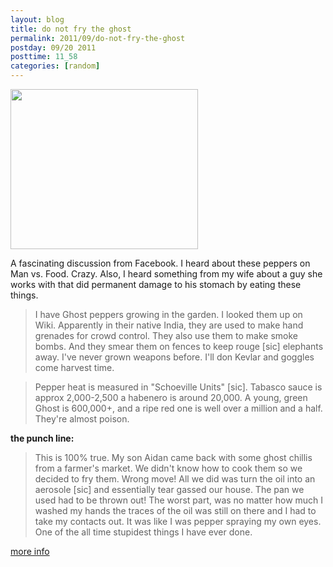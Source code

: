```yaml
---
layout: blog
title: do not fry the ghost
permalink: 2011/09/do-not-fry-the-ghost
postday: 09/20 2011
posttime: 11_58
categories: [random]
---
```


<a href="http://blog.kristeraxel.com/wp-content/uploads/2011/09/chili.jpg"><img src="http://blog.kristeraxel.com/wp-content/uploads/2011/09/chili-300x256.jpg" alt="" title="chili" width="300" height="256" class="aligncenter size-medium wp-image-1276" /></a>

A fascinating discussion from Facebook. I heard about these peppers on Man vs. Food. Crazy. Also, I heard something from my wife about a guy she works with that did permanent damage to his stomach by eating these things.

<blockquote>I have Ghost peppers growing in the garden. I looked them up on Wiki. Apparently in their native India, they are used to make hand grenades for crowd control. They also use them to make smoke bombs. And they smear them on fences to keep rouge [sic] elephants away. I've never grown weapons before. I'll don Kevlar and goggles come harvest time.</blockquote>


<blockquote>Pepper heat is measured in "Schoeville Units" [sic]. Tabasco sauce is approx 2,000-2,500 a habenero is around 20,000. A young, green Ghost is 600,000+, and a ripe red one is well over a million and a half. They're almost poison.</blockquote>

<strong>the punch line:</strong>

<blockquote>
This is 100% true. My son Aidan came back with some ghost chillis from a farmer's market. We didn't know how to cook them so we decided to fry them. Wrong move! All we did was turn the oil into an aerosole [sic] and essentially tear gassed our house. The pan we used had to be thrown out! The worst part, was no matter how much I washed my hands the traces of the oil was still on there and I had to take my contacts out. It was like I was pepper spraying my own eyes. One of the all time stupidest things I have ever done.</blockquote>

<a href="http://www.msnbc.msn.com/id/20058096/ns/health-diet_and_nutrition/t/think-you-can-handle-spicy-try-ghost-chili/">more info</a>
